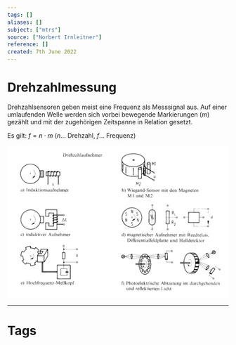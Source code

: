 ```yaml
---
tags: []
aliases: []
subject: ["mtrs"]
source: ["Norbert Irnleitner"]
reference: []
created: 7th June 2022
---
```


# Drehzahlmessung
Drehzahlsensoren geben meist eine Frequenz als Messsignal aus.
Auf einer umlaufenden Welle werden sich vorbei bewegende Markierungen $(m)$ gezählt und mit der zugehörigen Zeitspanne in Relation gesetzt.

Es gilt: $f = n\cdot m$ ($n\dots$ Drehzahl, $f\dots$ Frequenz)

![675](mess-technik/assets/revmeter.png)

---
# Tags